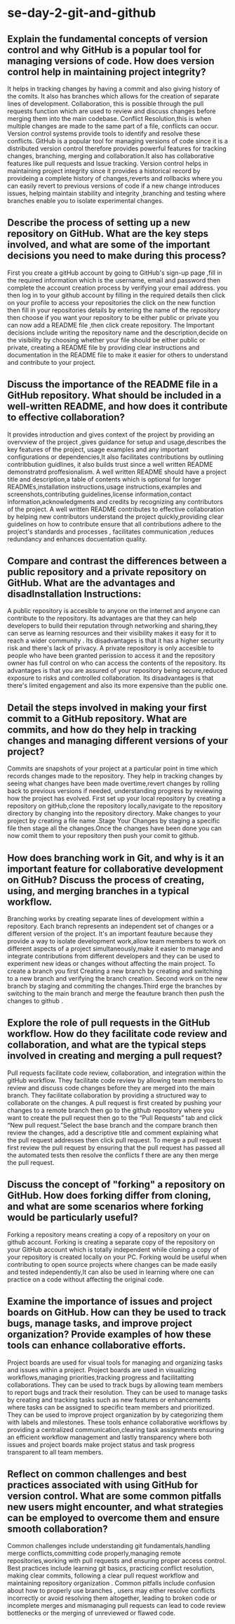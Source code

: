 # se-day-2-git-and-github
## Explain the fundamental concepts of version control and why GitHub is a popular tool for managing versions of code. How does version control help in maintaining project integrity?
It helps in tracking changes by having a commit and also giving history of the comits.
It also has branches which  allows for the creation of separate lines of development.
Collaboration, this is possible through the pull requests function which are used to review and discuss changes before merging them into the main codebase.
Conflict Resolution,this is when multiple changes are made to the same part of a file, conflicts can occur. Version control systems provide tools to identify and resolve these conflicts.
GitHub is a popular tool for managing versions of code since it is a distributed version control therefore  provides powerful features for tracking changes, branching, merging and collaboration.It also has collaborative features like pull requests and Issue tracking.
Version control helps in maintaining project integrity since it provides a historical record by provideing a complete history of changes,reverts and rollbacks where you can easily revert to previous versions of code if a new change introduces issues, helping maintain stability and integrity ,branching and testing where branches enable you to isolate experimental changes.

## Describe the process of setting up a new repository on GitHub. What are the key steps involved, and what are some of the important decisions you need to make during this process?
First you create a gitHub account by going to GitHub's sign-up page ,fill in the required information which is the username, email and password then complete the account creation process by verifying your email address. you then log in to your github account by filling in the required details then click on your profile to access your repositories the click on the new function then fill in your repositories details by entering the name of the repository then choose if you want your repository to be either public or private you can now add a README file ,then click create repository.
The Important decisions include writing the repository name and the description,decide on the visibility by choosing whether your file should be either public or private, creating a README file by providing clear instructions and documentation in the README file to make it easier for others to understand and contribute to your project. 


## Discuss the importance of the README file in a GitHub repository. What should be included in a well-written README, and how does it contribute to effective collaboration?
It provides introduction and gives context of the project by providing an overvview of the project ,gives guidance for setup and usage,describes the key features of the project, usage examples and any important configurations or dependencies,It also facilitates contributions by outlining contribbution guidlines, it also builds trust since a well written README demonstratrd proffesionalism.
A well written README should have a project title and description,a table of contents which is optional for longer READMEs,installation instructions,usage instructions,examples and screenshots,contributing guidelines,license information,contact information,acknowledgments and credits by recognizing any contributors of the project.
A well written README contributes to effective collaboration by  helping new contributors understand the project quickly,providing clear guidelines on how to contribute ensure that all contributions adhere to the project's standards and processes , facilitates communication ,reduces redundancy and enhances docuentation quality.

## Compare and contrast the differences between a public repository and a private repository on GitHub. What are the advantages and disadInstallation Instructions:
A public repository is accesible to anyone on the internet and anyone can contribute to the repository.
Its advantages are that they can help developers to build their reputation through networking and sharing,they can serve as learning resources and their visibility makes it easy for it to reach a wider community .
Its disadvantages is that it has a higher security risk and there's lack of privacy.
A private repository is only accesible to people who have been granted perission to access it and the repository owner has full control on who can access the contents of the repository.
Its advantages is that you are assured of your repository being secure,reduced exposure to risks and controlled collaboration.
Its disadvantages is that there's limited engagement and also its more expensive than the public one.

## Detail the steps involved in making your first commit to a GitHub repository. What are commits, and how do they help in tracking changes and managing different versions of your project?
Commits are snapshots of your project at a particular point in time which records changes made to the repository. 
They help in tracking changes by seeing what changes have been made overtime,revert changes by rolling back to previous versions if needed,
understanding progress by reviewing how the project has evolved.
First set up your local repository by creating a repository on gitHub,clone the repository locally,navigate to the repository directory by changing into the repository directory. Make changes to your project by creating a file name .Stage Your Changes by staging a specific file then stage all the changes.Once the changes have been done you can now comit them to your repository then push your comit to github.  
## How does branching work in Git, and why is it an important feature for collaborative development on GitHub? Discuss the process of creating, using, and merging branches in a typical workflow.
Branching works by creating separate lines of development within a repository. Each branch represents an independent set of changes or a different version of the project.
It's an important feauture because they provide a way to isolate development work,allow team members to work on different aspects of a project simultaneously,make it easier to manage and integrate contributions from different developers and they can be used to experiment new ideas or changes without affecting the main project.
To create a branch you first Creating a new branch by creating and switching to a new branch and verifying the branch creation. Second work on the new branch by staging and commiting the changes.Third erge the branches by switching to the main branch and merge the feauture branch then push the changes to github .
## Explore the role of pull requests in the GitHub workflow. How do they facilitate code review and collaboration, and what are the typical steps involved in creating and merging a pull request?
Pull requests facilitate code review, collaboration, and integration within the gitHub workflow.
They facilitate code review by allowing team members to review and discuss code changes before they are merged into the main branch.
They facilitate collaboration by providing a structured way to collaborate on the changes.
A pull request is first created by pushing your changes to a remote branch  then go to the github repository where you want to create the pull request then go to the “Pull Requests” tab and click “New pull request.”Select the base branch and the compare branch then review the changes, add a descriptive title and comment explaining what the pull request addresses then click pull request.
To merge a pull request first review the pull request by ensuring that the pull request has passed all the automated tests then resolve the conflicts f there are any then merge the pull request.

## Discuss the concept of "forking" a repository on GitHub. How does forking differ from cloning, and what are some scenarios where forking would be particularly useful?
Forking a repository means creating a copy of a repository on your on github account.
Forking is creating a separate copy of the repository on your GitHub account which is totally independent while cloning a copy of your repository is created locally on your PC.
Forking would be useful when contributing to open source projects where changes can be made easily and tested independently,It can also be used in learning where one can practice on a code without affecting the original code.
## Examine the importance of issues and project boards on GitHub. How can they be used to track bugs, manage tasks, and improve project organization? Provide examples of how these tools can enhance collaborative efforts.
Project boards are used for visual tools for managing and organizing tasks and issues within a project.
Project boards are used in visualizing workflows,managing priorities,tracking progress and facilitatting collaborations.
They can be used to track bugs by allowing team members to report bugs and track their resolution.
They can be used to manage tasks by creating and tracking tasks such as new features or enhancements where tasks can be assigned to specific team members and prioritized.
They can be used to improve project organization by by categorizing them with labels and milestones.
These tools enhance collaborative workflows by providing a centralized communication,clearing task assignments ensuring an efficient workflow management and lastly transparency where both issues and project boards make project status and task progress transparent to all team members.
## Reflect on common challenges and best practices associated with using GitHub for version control. What are some common pitfalls new users might encounter, and what strategies can be employed to overcome them and ensure smooth collaboration?
Common challenges include understanding git fundamentals,handling merge conflicts,committing code properly,managing remote repositories,working with pull requests and ensuring proper access control.
Best practices include learning git basics, practicing conflict resolution, making clear commits, following a clear pull request workflow and maintaining repository organization .
Common pitfalls include confusion about how to properly use branches , users may either resolve conflicts incorrectly or avoid resolving them altogether, leading to broken code or incomplete merges and mismanaging pull requests can lead to code review bottlenecks or the merging of unreviewed or flawed code.
